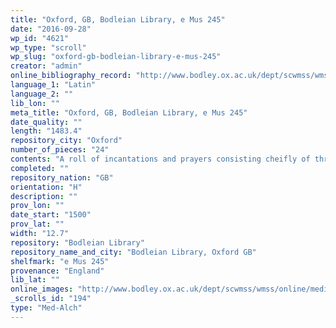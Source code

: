 ```yaml
---
title: "Oxford, GB, Bodleian Library, e Mus 245"
date: "2016-09-28"
wp_id: "4621"
wp_type: "scroll"
wp_slug: "oxford-gb-bodleian-library-e-mus-245"
creator: "admin"
online_bibliography_record: "http://www.bodley.ox.ac.uk/dept/scwmss/wmss/online/medieval/emusaeo/images/aaq0037.gif"
language_1: "Latin"
language_2: ""
lib_lon: ""
meta_title: "Oxford, GB, Bodleian Library, e Mus 245"
date_quality: ""
length: "1483.4"
repository_city: "Oxford"
number_of_pieces: "24"
contents: "A roll of incantations and prayers consisting cheifly of three long lines, the first and third being incantations and prayers, and the middle on mostly excerpts from the foud Sequentiae of Capitula from the Gospels, all in Latin. Above and below these are fanciful names of God and of spirits, the Tetragrammaton, etc., and figures and diagrams occur at intercals in all the lines, some containing weird forms of letters."
completed: ""
repository_nation: "GB"
orientation: "H"
description: ""
prov_lon: ""
date_start: "1500"
prov_lat: ""
width: "12.7"
repository: "Bodleian Library"
repository_name_and_city: "Bodleian Library, Oxford GB"
shelfmark: "e Mus 245"
provenance: "England"
lib_lat: ""
online_images: "http://www.bodley.ox.ac.uk/dept/scwmss/wmss/online/medieval/emusaeo/images/0245R3554.jpg"
_scrolls_id: "194"
type: "Med-Alch"
---
```



